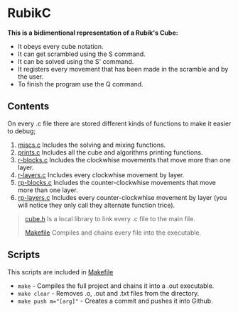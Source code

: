 # RubikC
**This is a bidimentional representation of a Rubik's Cube:**

- It obeys every cube notation.
- It can get scrambled using the S command.
- It can be solved using the S' command.
- It registers every movement that has been made in the scramble and by the user.
- To finish the program use the Q command.

## Contents
On every .c file there are stored different kinds of functions to make it easier to debug;
1. [miscs.c](./miscs.c) Includes the solving and mixing functions.
2. [prints.c](./prints.c) Includes all the cube and algorithms printing functions.
3. [r-blocks.c](./r-blocks.c) Includes the clockwhise movements that move more than one layer.
4. [r-layers.c](./r-layers.c) Includes every clockwhise movement by layer.
5. [rp-blocks.c](./rp-blocks.c) Includes the counter-clockwhise movements that move more than one layer.
6. [rp-layers.c](./r-layers.c) Includes every counter-clockwhise movement by layer (you will notice they only call they alternate function trice).

> [cube.h](./cube.h) Is a local library to link every .c file to the main file.
> 
> [Makefile](./Makefile) Compiles and chains every file into the executable.

## Scripts
This scripts are included in [Makefile](./Makefile)
- ``make`` - Compiles the full project and chains it into a .out executable.
- ``make clear`` - Removes .o, .out and .txt files from the directory.
- ``make push m="[arg]"`` - Creates a commit and pushes it into Github.
